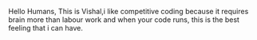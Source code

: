 Hello Humans,
            This is Vishal,i like competitive coding because it requires brain more than labour work and when your code runs, this is the best feeling that i can have.

